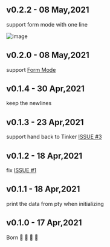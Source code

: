## v0.2.2 - 08 May,2021

support form mode with one line

![image](https://user-images.githubusercontent.com/1612364/118070182-039f2000-b3d8-11eb-9486-2f9207364345.png)


## v0.2.0 - 08 May,2021

support [Form Mode](./FORM_MODE.md)

## v0.1.4 - 30 Apr,2021

keep the newlines

## v0.1.3 - 23 Apr,2021

support hand back to Tinker [ISSUE #3](https://github.com/tinkerun/tinkerun-vscode/issues/3)

## v0.1.2 - 18 Apr,2021

fix [ISSUE #1](https://github.com/tinkerun/tinkerun-vscode/issues/1)

## v0.1.1 - 18 Apr,2021

print the data from pty when initializing

## v0.1.0 - 17 Apr,2021

Born 🥳 🎉 🎈 🍾
